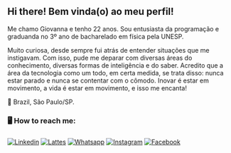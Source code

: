 ## Hi there! Bem vinda(o) ao meu perfil!


Me chamo Giovanna e tenho 22 anos. Sou entusiasta da programação e graduanda no 3º ano de bacharelado em física pela UNESP. 

Muito curiosa, desde sempre fui atrás de entender situações que me instigavam. Com isso, pude me deparar com diversas áreas do conhecimento, diversas formas de inteligência e do saber. Acredito que a área da tecnologia como um todo, em certa medida, se trata disso: nunca estar parado e nunca se contentar com o cômodo. Inovar é estar em movimento, a vida é estar em movimento, e isso me encanta! <br>

📍 Brazil, São Paulo/SP.

### 🖥️ How to reach me:
###
[![Linkedin](https://img.shields.io/badge/Linkedin-0e76a8?style=for-the-badge&logo=linkedin&logoColor=white)](http://www.linkedin.com/in/giovanna-maria-de-souza-1aa41b20a)
[![Lattes](https://img.shields.io/badge/Lattes-053e69?style=for-the-badge&logo=Lattes&logoColor=white)](http://lattes.cnpq.br/3860774204530407)
[![Whatsapp](https://img.shields.io/badge/Whatsapp-34af23?style=for-the-badge&logo=whatsapp&logoColor=white)](http://api.whatsapp.com/send?phone=5511990202687&text=Ol%C3%A1,%20Giovanna)
[![Instagram](https://img.shields.io/badge/Instagram-E1306C?style=for-the-badge&logo=instagram&logoColor=white)](https://www.instagram.com/sgio_m/)
[![Facebook](https://img.shields.io/badge/Facebook-3b5998?style=for-the-badge&logo=facebook&logoColor=white)](https://m.facebook.com/gii.pp)


<!--
**giosouzaa/giosouzaa** is a ✨ _special_ ✨ repository because its `README.md` (this file) appears on your GitHub profile.

Here are some ideas to get you started:

- 🔭 I’m currently working on ...
- 🌱 I’m currently learning ...
- 👯 I’m looking to collaborate on ...
- 🤔 I’m looking for help with ...
- 💬 Ask me about ...
- 📫 How to reach me: ...
- 😄 Pronouns: ...
- ⚡ Fun fact: ...
-->
